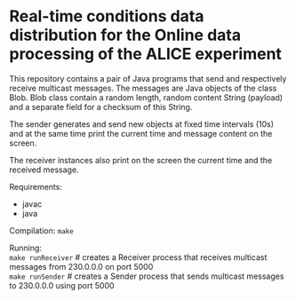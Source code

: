 # Real-time conditions data distribution for the Online data processing of the ALICE experiment

This repository contains a pair of Java programs that send and respectively receive multicast messages. The messages are Java objects of the class Blob.
Blob class contain a random length, random content String (payload) and a separate field for a checksum of this String. 

The sender generates and send new objects at fixed time intervals (10s) and at the same time print the current time and message content on the screen.

The receiver instances also print on the screen the current time and the received message.


Requirements:
 - javac
 - java 

Compilation:
 `make` 

Running:  
`make runReceiver` # creates a Receiver process that receives multicast messages from 230.0.0.0 on port 5000   
`make runSender`   # creates a Sender process that sends multicast messages to 230.0.0.0 using port 5000   

